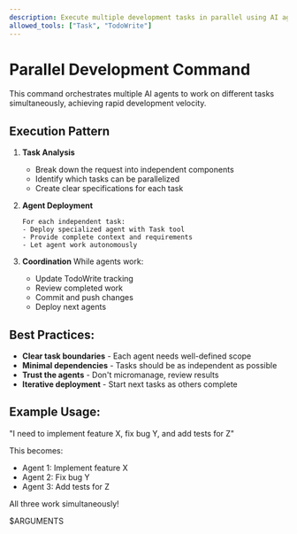 ```yaml
---
description: Execute multiple development tasks in parallel using AI agents
allowed_tools: ["Task", "TodoWrite"]
---
```


# Parallel Development Command

This command orchestrates multiple AI agents to work on different tasks simultaneously, achieving rapid development velocity.

## Execution Pattern

1. **Task Analysis**
   - Break down the request into independent components
   - Identify which tasks can be parallelized
   - Create clear specifications for each task

2. **Agent Deployment**
   ```
   For each independent task:
   - Deploy specialized agent with Task tool
   - Provide complete context and requirements
   - Let agent work autonomously
   ```

3. **Coordination**
   While agents work:
   - Update TodoWrite tracking
   - Review completed work
   - Commit and push changes
   - Deploy next agents

## Best Practices:
- **Clear task boundaries** - Each agent needs well-defined scope
- **Minimal dependencies** - Tasks should be as independent as possible
- **Trust the agents** - Don't micromanage, review results
- **Iterative deployment** - Start next tasks as others complete

## Example Usage:
"I need to implement feature X, fix bug Y, and add tests for Z"

This becomes:
- Agent 1: Implement feature X
- Agent 2: Fix bug Y  
- Agent 3: Add tests for Z

All three work simultaneously!

$ARGUMENTS